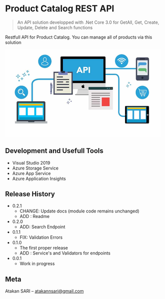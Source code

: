 # Product Catalog REST API
> An API solution developped with .Net Core 3.0 for GetAll, Get, Create, Update, Delete and Search functions

Restfull API for Product Catalog. You can manage all of products via this solution

![](api.jpg)



## Development and Usefull Tools

* Visual Studio 2019
* Azure Storage Service
* Azure App Service
* Azure Application Insights


## Release History

* 0.2.1
    * CHANGE: Update docs (module code remains unchanged)
    * ADD : Readme
* 0.2.0
    * ADD: Search Endpoint
* 0.1.1
    * FIX: Validation Errors
* 0.1.0
    * The first proper release
    * ADD : Service's and Validators for endpoints
* 0.0.1
    * Work in progress

## Meta

Atakan SARI – atakannsari@gmail.com





